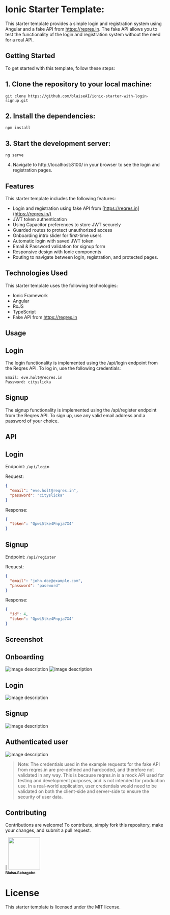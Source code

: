 # Ionic Starter Template:

This starter template provides a simple login and registration system using Angular and a fake API from https://reqres.in. The fake API allows you to test the functionality of the login and registration system without the need for a real API.

## Getting Started

To get started with this template, follow these steps:

## 1. Clone the repository to your local machine:

```
git clone https://github.com/blaiseAI/ionic-starter-with-login-signup.git
```

## 2. Install the dependencies:

```
npm install
```

## 3. Start the development server:

```
ng serve
```

4. Navigate to http://localhost:8100/ in your browser to see the login and registration pages.

## Features

This starter template includes the following features:

- Login and registration using fake API from [https://reqres.in](https://reqres.in/)
- JWT token authentication
- Using Capacitor preferences to store JWT securely
- Guarded routes to protect unauthorized access
- Onboarding intro slider for first-time users
- Automatic login with saved JWT token
- Email & Password validation for signup form
- Responsive design with Ionic components
- Routing to navigate between login, registration, and protected pages.

## Technologies Used

This starter template uses the following technologies:

- Ionic Framework
- Angular
- RxJS
- TypeScript
- Fake API from https://reqres.in

## Usage

## Login

The login functionality is implemented using the /api/login endpoint from the Reqres API. To log in, use the following credentials:

```
Email: eve.holt@reqres.in
Password: cityslicka
```

## Signup

The signup functionality is implemented using the /api/register endpoint from the Reqres API. To sign up, use any valid email address and a password of your choice.

## API

## Login

Endpoint: `/api/login`

Request:

```json
{
  "email": "eve.holt@reqres.in",
  "password": "cityslicka"
}
```

Response:

```json
{
  "token": "QpwL5tke4Pnpja7X4"
}
```

## Signup

Endpoint: `/api/register`

Request:

```json
{
  "email": "john.doe@example.com",
  "password": "password"
}
```

Response:

```json
{
  "id": 4,
  "token": "QpwL5tke4Pnpja7X4"
}
```

## Screenshot

## Onboarding

![image description](src/assets/screenshots/screenshot-1.png)
![image description](src/assets/screenshots/screenshot-2.png)

## Login

![image description](src/assets/screenshots/screenshot-3.png)

## Signup

![image description](src/assets/screenshots/screenshot-5.png)

## Authenticated user

![image description](src/assets/screenshots/screenshot-4.png)

> Note: The credentials used in the example requests for the fake API from reqres.in are pre-defined and hardcoded, and therefore not validated in any way. This is because reqres.in is a mock API used for testing and development purposes, and is not intended for production use. In a real-world application, user credentials would need to be validated on both the client-side and server-side to ensure the security of user data.

## Contributing

Contributions are welcome! To contribute, simply fork this repository, make your changes, and submit a pull request.

| [<img src="https://github.com/blaiseAI.png" width="100px;"/><br /><sub><b>Blaise Sebagabo</b></sub>](https://github.com/blaiseAI)<br />

# License

This starter template is licensed under the MIT license.
